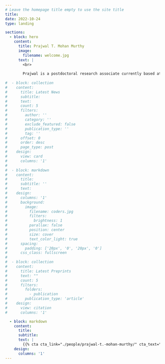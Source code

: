 ```yaml
---
# Leave the homepage title empty to use the site title
title:
date: 2022-10-24
type: landing

sections:
  - block: hero
    content:
      title: Prajwal T. Mohan Murthy
      image:
        filename: welcome.jpg
      text: |
        <br>
        
        Prajwal is a postdoctoral research associate currently based at MIT. He is measuring Electron Dipole Moments (EDM)s and neutrino mass, with a general interest in using Nuclear & Atomic Physics techniques to test fundamental symmetries.
  
#  - block: collection
#    content:
#      title: Latest News
#      subtitle:
#      text:
#      count: 5
#      filters:
#        author: ''
#        category: ''
#        exclude_featured: false
#        publication_type: ''
#        tag: ''
#      offset: 0
#      order: desc
#      page_type: post
#    design:
#      view: card
#      columns: '1'
#  
#  - block: markdown
#    content:
#      title:
#      subtitle: ''
#      text:
#    design:
#      columns: '1'
#      background:
#        image: 
#          filename: coders.jpg
#          filters:
#            brightness: 1
#          parallax: false
#          position: center
#          size: cover
#          text_color_light: true
#      spacing:
#        padding: ['20px', '0', '20px', '0']
#      css_class: fullscreen
#
#  - block: collection
#    content:
#      title: Latest Preprints
#      text: ""
#      count: 5
#      filters:
#        folders:
#          - publication
#        publication_type: 'article'
#    design:
#      view: citation
#      columns: '1'

  - block: markdown
    content:
      title:
      subtitle:
      text: |
        {{% cta cta_link="./people/prajwal-t.-mohan-murthy/" cta_text="Learn more about Prajwal →" %}}
    design:
      columns: '1'
---
```

